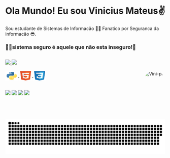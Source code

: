 # Ola Mundo! Eu sou Vinicius Mateus✌
Sou estudante de Sistemas de Informacão 🐱‍💻 Fanatico por Seguranca da informacão 😎. 

### 🐱‍👤sistema seguro é aquele que não esta inseguro!🤝

##

<div>
  
  <a href="https://github.com/ViniciusMat">
  <img height="150em" src="https://github-readme-stats.vercel.app/api?username=ViniciusMat&show_icons=true&theme=dracula&include_all_commits=true&count_private=true"/>
  <img height="150em" src="https://github-readme-stats.vercel.app/api/top-langs/?username=ViniciusMat&layout=compact&langs_count=7&theme=dracula"/>
</div>
  <div style="display: inline_block"><br>
    <img align="center" alt="Vini-Python" height="30" width="40" src="https://raw.githubusercontent.com/devicons/devicon/master/icons/python/python-original.svg">
    <img align="center" alt="Vini-HTML" height="30" width="40" src="https://raw.githubusercontent.com/devicons/devicon/master/icons/html5/html5-original.svg">
<img align="center" alt="Vini-CSS" height="30" width="40" src="https://raw.githubusercontent.com/devicons/devicon/master/icons/css3/css3-original.svg">
 <img align="right" alt="Vini-pic" height="150" style="border-radius:50px;" 
 src="https://discordapp.com/channels/@me/1024380419245887571/1024380706337591439">
</div>

  ##
  
 <div> 
 <a href="https://www.instagram.com/vinicius.matt/" target="_blank"><img src="https://img.shields.io/badge/-Instagram-%23E4405F?style=for-the-badge&logo=instagram&logoColor=white" target="_blank"></a>
 <a href="https://www.facebook.com/profile.php?id=100006138168027" target="_blank"><img src="https://img.shields.io/badge/Facebook-1877F2?style=for-the-badge&logo=facebook&logoColor=white"></a>
    <a href = "mailto:vinicius.matt55@gmail.com"><img src="https://img.shields.io/badge/-Gmail-%23333?style=for-the-badge&logo=gmail&logoColor=white" target="_blank"></a>
    <a href="https://www.linkedin.com/in/vinicius-mateus-5822051a2/" target="_blank"><img src="https://img.shields.io/badge/-LinkedIn-%230077B5?style=for-the-badge&logo=linkedin&logoColor=white" target="_blank"></a> 
   
![Snake animation](https://github.com/ViniciusMat/ViniciusMat/blob/output/github-contribution-grid-snake.svg)

